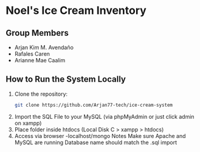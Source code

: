 # Noel's Ice Cream Inventory

## Group Members
- Arjan Kim M. Avendaño
- Rafales Caren 
- Arianne Mae Caalim

## How to Run the System Locally

1. Clone the repository:
   ```bash
   git clone https://github.com/Arjan77-tech/ice-cream-system
2. Import the SQL File to your MySQL (via phpMyAdmin or just click admin on xampp)
3. Place folder inside htdocs (Local Disk C > xampp > htdocs)
4. Access via browser -localhost/mongo
    Notes Make sure Apache and MySQL are running
Database name should match the .sql import
